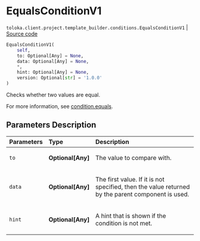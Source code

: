 # EqualsConditionV1
`toloka.client.project.template_builder.conditions.EqualsConditionV1` | [Source code](https://github.com/Toloka/toloka-kit/blob/v1.2.0/src/client/project/template_builder/conditions.py#L128)

```python
EqualsConditionV1(
    self,
    to: Optional[Any] = None,
    data: Optional[Any] = None,
    *,
    hint: Optional[Any] = None,
    version: Optional[str] = '1.0.0'
)
```

Checks whether two values are equal.


For more information, see [condition.equals](https://toloka.ai/docs/template-builder/reference/condition.equals).

## Parameters Description

| Parameters | Type | Description |
| :----------| :----| :-----------|
`to`|**Optional\[Any\]**|<p>The value to compare with.</p>
`data`|**Optional\[Any\]**|<p>The first value. If it is not specified, then the value returned by the parent component is used.</p>
`hint`|**Optional\[Any\]**|<p>A hint that is shown if the condition is not met.</p>
